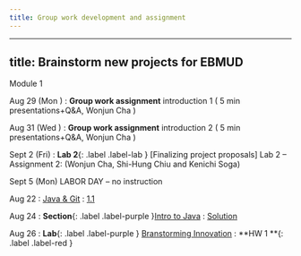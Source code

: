 ```yaml
---
title: Group work development and assignment
---
```

---
title: Brainstorm new projects for EBMUD
---

Module 1 

Aug 29 (Mon ) 
: **Group work assignment** introduction 1 ( 5 min presentations+Q&A, Wonjun Cha )

Aug 31 (Wed ) 
: **Group work assignment** introduction 2 ( 5 min presentations+Q&A, Wonjun Cha )

Sept 2 (Fri) 
: **Lab 2**{: .label .label-lab } [Finalizing project proposals]
Lab 2 – Assignment 2:  (Wonjun Cha, Shi-Hung Chiu and Kenichi Soga)

Sept 5 (Mon) LABOR DAY – no instruction


Aug 22
: [Java & Git](#)
  : [1.1](#)

Aug 24
: **Section**{: .label .label-purple }[Intro to Java](#)
  : [Solution](#)

Aug 26
: **Lab**{: .label .label-purple } [Branstorming Innovation](#)
: **HW 1 **{: .label .label-red }



